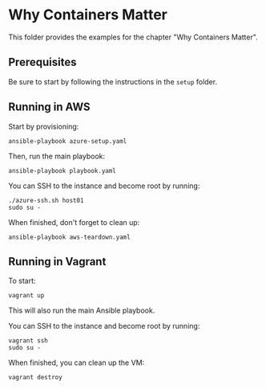 # Why Containers Matter

This folder provides the examples for the chapter "Why Containers Matter".

## Prerequisites

Be sure to start by following the instructions in the `setup` folder.

## Running in AWS

Start by provisioning:

```
ansible-playbook azure-setup.yaml
```

Then, run the main playbook:

```
ansible-playbook playbook.yaml
```

You can SSH to the instance and become root by running:

```
./azure-ssh.sh host01
sudo su -
```

When finished, don't forget to clean up:

```
ansible-playbook aws-teardown.yaml
```

## Running in Vagrant

To start:

```
vagrant up
```

This will also run the main Ansible playbook.

You can SSH to the instance and become root by running:

```
vagrant ssh
sudo su -
```

When finished, you can clean up the VM:

```
vagrant destroy
```
